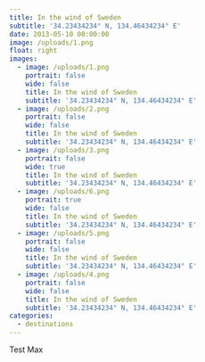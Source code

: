 ```yaml
---
title: In the wind of Sweden
subtitle: '34.23434234° N, 134.46434234° E'
date: 2013-05-10 00:00:00
image: /uploads/1.png
float: right
images:
  - image: /uploads/1.png
    portrait: false
    wide: false
    title: In the wind of Sweden
    subtitle: '34.23434234° N, 134.46434234° E'
  - image: /uploads/2.png
    portrait: false
    wide: false
    title: In the wind of Sweden
    subtitle: '34.23434234° N, 134.46434234° E'
  - image: /uploads/3.png
    portrait: false
    wide: true
    title: In the wind of Sweden
    subtitle: '34.23434234° N, 134.46434234° E'
  - image: /uploads/6.png
    portrait: true
    wide: false
    title: In the wind of Sweden
    subtitle: '34.23434234° N, 134.46434234° E'
  - image: /uploads/5.png
    portrait: false
    wide: false
    title: In the wind of Sweden
    subtitle: '34.23434234° N, 134.46434234° E'
  - image: /uploads/4.png
    portrait: false
    wide: false
    title: In the wind of Sweden
    subtitle: '34.23434234° N, 134.46434234° E'
categories:
  - destinations
---
```



Test Max